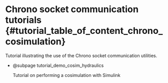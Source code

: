 Chrono socket communication tutorials   {#tutorial_table_of_content_chrono_cosimulation}
======================================

Tutorial illustrating the use of the Chrono socket communication utilities.

-   @subpage tutorial_demo_cosim_hydraulics
	
    Tutorial on performing a cosimulation with Simulink
